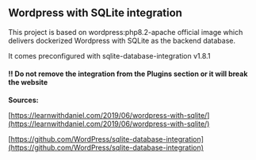 ## Wordpress with SQLite integration

This project is based on wordpress:php8.2-apache official image which delivers dockerized Wordpress with SQLite as the backend database.

It comes preconfigured with sqlite-database-integration v1.8.1

#### **‼️ Do not remove the integration from the Plugins section or it will break the website**

**Sources:**

[https://learnwithdaniel.com/2019/06/wordpress-with-sqlite/](https://learnwithdaniel.com/2019/06/wordpress-with-sqlite/)

[https://github.com/WordPress/sqlite-database-integration](https://github.com/WordPress/sqlite-database-integration)